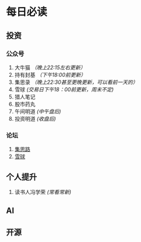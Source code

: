 # 每日必读

## 投资

### 公众号

1. 大牛猫 *（晚上22:15左右更新）*
1. 持有封基 *（下午18:00前更新）*
1. 集思录 *（晚上22:30甚至更晚更新，可以看前一天的）*
1. 雪球 *(交易日下午18：00前更新，周末不定)*
1. 猎人笔记
1. 股市药丸
1. 午间明道 *(中午盘后)*
1. 投资明道 *(收盘后)*

### 论坛

1. [集思路](https://www.jisilu.cn/)
1. [雪球](https://xueqiu.com/)

## 个人提升

1. 读书人冯学荣 *(常看常新)*


## AI


## 开源

